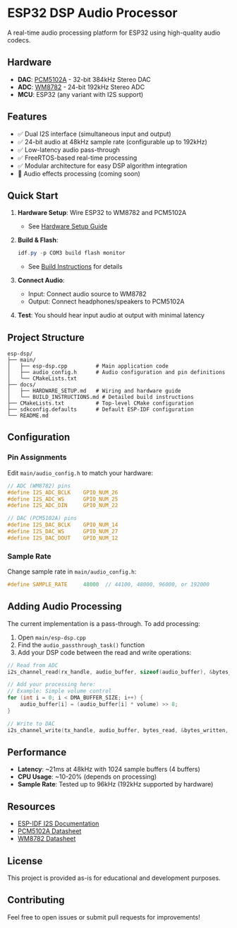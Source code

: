 # ESP32 DSP Audio Processor

A real-time audio processing platform for ESP32 using high-quality audio codecs.

## Hardware

- **DAC**: [PCM5102A](https://www.ti.com/lit/gpn/pcm5102a) - 32-bit 384kHz Stereo DAC
- **ADC**: [WM8782](https://www.mouser.com/datasheet/2/76/cirr_s_a0009699137_1-2263098.pdf) - 24-bit 192kHz Stereo ADC
- **MCU**: ESP32 (any variant with I2S support)

## Features

- ✅ Dual I2S interface (simultaneous input and output)
- ✅ 24-bit audio at 48kHz sample rate (configurable up to 192kHz)
- ✅ Low-latency audio pass-through
- ✅ FreeRTOS-based real-time processing
- ✅ Modular architecture for easy DSP algorithm integration
- 🚧 Audio effects processing (coming soon)

## Quick Start

1. **Hardware Setup**: Wire ESP32 to WM8782 and PCM5102A
   - See [Hardware Setup Guide](docs/HARDWARE_SETUP.md)

2. **Build & Flash**:
   ```powershell
   idf.py -p COM3 build flash monitor
   ```
   - See [Build Instructions](docs/BUILD_INSTRUCTIONS.md) for details

3. **Connect Audio**: 
   - Input: Connect audio source to WM8782
   - Output: Connect headphones/speakers to PCM5102A

4. **Test**: You should hear input audio at output with minimal latency

## Project Structure

```
esp-dsp/
├── main/
│   ├── esp-dsp.cpp         # Main application code
│   ├── audio_config.h      # Audio configuration and pin definitions
│   └── CMakeLists.txt
├── docs/
│   ├── HARDWARE_SETUP.md   # Wiring and hardware guide
│   └── BUILD_INSTRUCTIONS.md # Detailed build instructions
├── CMakeLists.txt          # Top-level CMake configuration
├── sdkconfig.defaults      # Default ESP-IDF configuration
└── README.md
```

## Configuration

### Pin Assignments

Edit `main/audio_config.h` to match your hardware:

```c
// ADC (WM8782) pins
#define I2S_ADC_BCLK    GPIO_NUM_26
#define I2S_ADC_WS      GPIO_NUM_25
#define I2S_ADC_DIN     GPIO_NUM_22

// DAC (PCM5102A) pins
#define I2S_DAC_BCLK    GPIO_NUM_14
#define I2S_DAC_WS      GPIO_NUM_27
#define I2S_DAC_DOUT    GPIO_NUM_12
```

### Sample Rate

Change sample rate in `main/audio_config.h`:
```c
#define SAMPLE_RATE     48000  // 44100, 48000, 96000, or 192000
```

## Adding Audio Processing

The current implementation is a pass-through. To add processing:

1. Open `main/esp-dsp.cpp`
2. Find the `audio_passthrough_task()` function
3. Add your DSP code between the read and write operations:

```cpp
// Read from ADC
i2s_channel_read(rx_handle, audio_buffer, sizeof(audio_buffer), &bytes_read, portMAX_DELAY);

// Add your processing here:
// Example: Simple volume control
for (int i = 0; i < DMA_BUFFER_SIZE; i++) {
    audio_buffer[i] = (audio_buffer[i] * volume) >> 8;
}

// Write to DAC
i2s_channel_write(tx_handle, audio_buffer, bytes_read, &bytes_written, portMAX_DELAY);
```

## Performance

- **Latency**: ~21ms at 48kHz with 1024 sample buffers (4 buffers)
- **CPU Usage**: ~10-20% (depends on processing)
- **Sample Rate**: Tested up to 96kHz (192kHz supported by hardware)

## Resources

- [ESP-IDF I2S Documentation](https://docs.espressif.com/projects/esp-idf/en/latest/esp32/api-reference/peripherals/i2s.html)
- [PCM5102A Datasheet](https://www.ti.com/lit/gpn/pcm5102a)
- [WM8782 Datasheet](https://www.cirrus.com/products/wm8782/)

## License

This project is provided as-is for educational and development purposes.

## Contributing

Feel free to open issues or submit pull requests for improvements!
